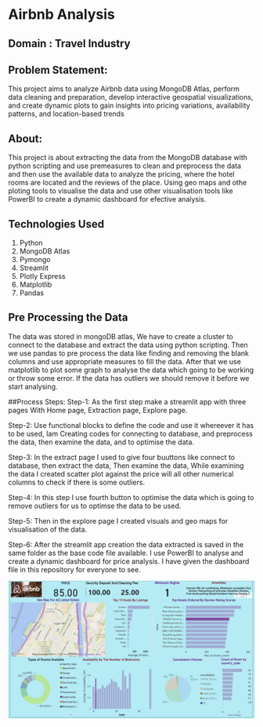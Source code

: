 # Airbnb Analysis

## Domain : Travel Industry

## Problem Statement: 
This project aims to analyze Airbnb data using MongoDB Atlas, perform data cleaning and preparation, develop interactive geospatial visualizations, and create dynamic plots to gain insights into pricing variations, availability patterns, and location-based trends 

## About:
  This project is about extracting the data from the MongoDB database with python scripting and use premeasures to clean and preprocess the data
and then use the available data to analyze the pricing, where the hotel rooms are located and the reviews of the place. Using geo maps and othe ploting tools to visualise the data and use other visualisation tools like PowerBI to create a dynamic dashboard for efective analysis.

## Technologies Used
1. Python
2. MongoDB Atlas
3. Pymongo
4. Streamlit
5. Plotly Express
6. Matplotlib
7. Pandas

## Pre Processing the Data
The data was stored in mongoDB atlas, We have to create a cluster to connect to the database and extract the data using python scripting.
Then we use pandas to pre process the data like finding and removing the blank columns and use appropriate measures to fill the data.
After that we use matplotlib to plot some graph to analyse the data which going to be working or throw some error. If the data has outliers we should remove it before we start analysing.

##Process Steps:
Step-1:
As the first step make a streamlit app with three pages With Home page, Extraction page, Explore page.

Step-2:
Use functional blocks to define the code and use it whereever it has to be used,
Iam Creating codes for connecting to database, and preprocess the data, then examine the data, and to optimise the data.

Step-3:
In the extract page I used to give four buuttons like connect to database, then extract the data, Then examine the data,
While examining the data I created scatter plot against the price will all other numerical columns to check if there is some outliers.

Step-4:
In this step I use fourth button to optimise the data which is going to remove outliers for us to optimse the data to be used.

Step-5:
Then in the explore page I created visuals and geo maps for visualisation of the data.

Step-6:
After the streamlit app creation the data extracted is saved in the same folder as the base code file available.
I use PowerBI to analyse and create a dynamic dashboard for price analysis. I have given the dashboard file in this repository for everyone to see.

![image](https://github.com/praks8870/Airbnb_Analysis/blob/main/Airbnb_PowerBI_Dashboard.png)
